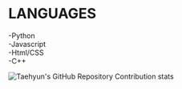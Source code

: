 <img url='/header.png'></img>

<h1>LANGUAGES</h1>

 -Python<br>
 -Javascript<br>
 -Html/CSS<br>
 -C++

 ![Taehyun's GitHub Repository Contribution stats](https://github-contributor-stats.vercel.app/api?username=ItIzYe)

<!---
ItIzYe/ItIzYe is a ✨ special ✨ repository because its `README.md` (this file) appears on your GitHub profile.
You can click the Preview link to take a look at your changes.
--->
